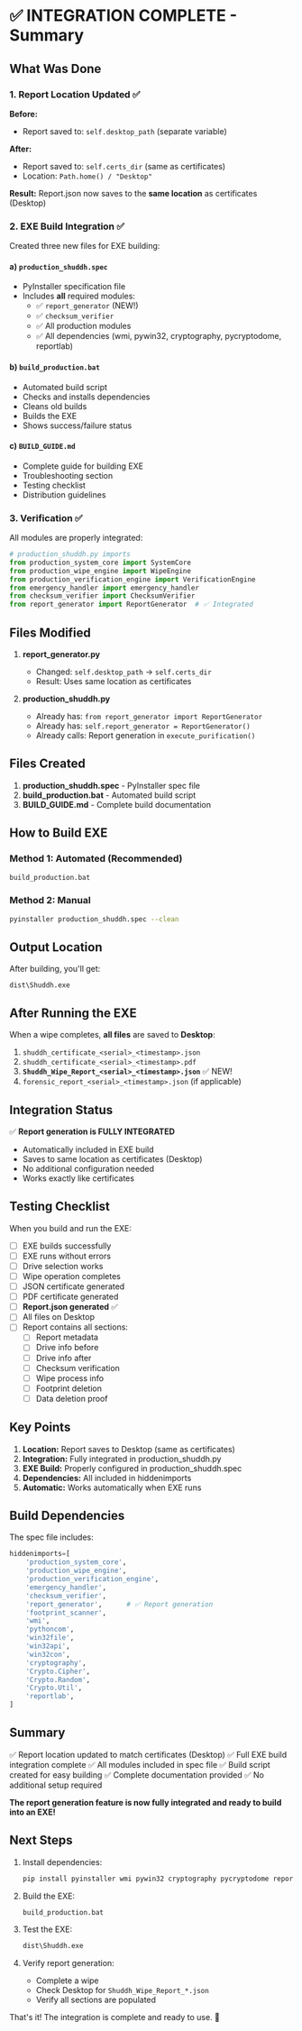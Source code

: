 # ✅ INTEGRATION COMPLETE - Summary

## What Was Done

### 1. Report Location Updated ✅

**Before:**
- Report saved to: `self.desktop_path` (separate variable)

**After:**
- Report saved to: `self.certs_dir` (same as certificates)
- Location: `Path.home() / "Desktop"`

**Result:** Report.json now saves to the **same location** as certificates (Desktop)

### 2. EXE Build Integration ✅

Created three new files for EXE building:

#### a) `production_shuddh.spec`
- PyInstaller specification file
- Includes **all** required modules:
  - ✅ `report_generator` (NEW!)
  - ✅ `checksum_verifier`
  - ✅ All production modules
  - ✅ All dependencies (wmi, pywin32, cryptography, pycryptodome, reportlab)

#### b) `build_production.bat`
- Automated build script
- Checks and installs dependencies
- Cleans old builds
- Builds the EXE
- Shows success/failure status

#### c) `BUILD_GUIDE.md`
- Complete guide for building EXE
- Troubleshooting section
- Testing checklist
- Distribution guidelines

### 3. Verification ✅

All modules are properly integrated:

```python
# production_shuddh.py imports
from production_system_core import SystemCore
from production_wipe_engine import WipeEngine
from production_verification_engine import VerificationEngine
from emergency_handler import emergency_handler
from checksum_verifier import ChecksumVerifier
from report_generator import ReportGenerator  # ✅ Integrated
```

## Files Modified

1. **report_generator.py**
   - Changed: `self.desktop_path` → `self.certs_dir`
   - Result: Uses same location as certificates

2. **production_shuddh.py**
   - Already has: `from report_generator import ReportGenerator`
   - Already has: `self.report_generator = ReportGenerator()`
   - Already calls: Report generation in `execute_purification()`

## Files Created

1. **production_shuddh.spec** - PyInstaller spec file
2. **build_production.bat** - Automated build script
3. **BUILD_GUIDE.md** - Complete build documentation

## How to Build EXE

### Method 1: Automated (Recommended)
```bash
build_production.bat
```

### Method 2: Manual
```bash
pyinstaller production_shuddh.spec --clean
```

## Output Location

After building, you'll get:
```
dist\Shuddh.exe
```

## After Running the EXE

When a wipe completes, **all files** are saved to **Desktop**:

1. `shuddh_certificate_<serial>_<timestamp>.json`
2. `shuddh_certificate_<serial>_<timestamp>.pdf`
3. **`Shuddh_Wipe_Report_<serial>_<timestamp>.json`** ✅ NEW!
4. `forensic_report_<serial>_<timestamp>.json` (if applicable)

## Integration Status

✅ **Report generation is FULLY INTEGRATED**
- Automatically included in EXE build
- Saves to same location as certificates (Desktop)
- No additional configuration needed
- Works exactly like certificates

## Testing Checklist

When you build and run the EXE:

- [ ] EXE builds successfully
- [ ] EXE runs without errors
- [ ] Drive selection works
- [ ] Wipe operation completes
- [ ] JSON certificate generated
- [ ] PDF certificate generated
- [ ] **Report.json generated** ✅
- [ ] All files on Desktop
- [ ] Report contains all sections:
  - [ ] Report metadata
  - [ ] Drive info before
  - [ ] Drive info after
  - [ ] Checksum verification
  - [ ] Wipe process info
  - [ ] Footprint deletion
  - [ ] Data deletion proof

## Key Points

1. **Location:** Report saves to Desktop (same as certificates)
2. **Integration:** Fully integrated in production_shuddh.py
3. **EXE Build:** Properly configured in production_shuddh.spec
4. **Dependencies:** All included in hiddenimports
5. **Automatic:** Works automatically when EXE runs

## Build Dependencies

The spec file includes:
```python
hiddenimports=[
    'production_system_core',
    'production_wipe_engine',
    'production_verification_engine',
    'emergency_handler',
    'checksum_verifier',
    'report_generator',      # ✅ Report generation
    'footprint_scanner',
    'wmi',
    'pythoncom',
    'win32file',
    'win32api',
    'win32con',
    'cryptography',
    'Crypto.Cipher',
    'Crypto.Random',
    'Crypto.Util',
    'reportlab',
]
```

## Summary

✅ Report location updated to match certificates (Desktop)
✅ Full EXE build integration complete
✅ All modules included in spec file
✅ Build script created for easy building
✅ Complete documentation provided
✅ No additional setup required

**The report generation feature is now fully integrated and ready to build into an EXE!**

## Next Steps

1. Install dependencies:
   ```bash
   pip install pyinstaller wmi pywin32 cryptography pycryptodome reportlab
   ```

2. Build the EXE:
   ```bash
   build_production.bat
   ```

3. Test the EXE:
   ```bash
   dist\Shuddh.exe
   ```

4. Verify report generation:
   - Complete a wipe
   - Check Desktop for `Shuddh_Wipe_Report_*.json`
   - Verify all sections are populated

That's it! The integration is complete and ready to use. 🎉
